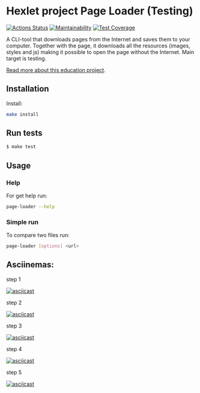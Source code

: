 # Hexlet project Page Loader (Testing)

[![Actions Status](https://github.com/loukianen/frontent-testing-react-project-lvl1/workflows/hexlet-check/badge.svg)](https://github.com/loukianen/frontent-testing-react-project-lvl1/actions)
[![Maintainability](https://api.codeclimate.com/v1/badges/c9ddd9ca31e8b4931b9f/maintainability)](https://codeclimate.com/github/loukianen/frontent-testing-react-project-lvl1/maintainability)
[![Test Coverage](https://api.codeclimate.com/v1/badges/c9ddd9ca31e8b4931b9f/test_coverage)](https://codeclimate.com/github/loukianen/frontent-testing-react-project-lvl1/test_coverage)

A CLI-tool that downloads pages from the Internet and saves them to your computer. Together with the page, it downloads all the resources (images, styles and js) making it possible to open the page without the Internet. Main target is testing.

[Read more about this education project](https://ru.hexlet.io/programs/frontend-testing-react/projects/67).

## Installation

Install:
```sh
make install
```

## Run tests

```sh
$ make test
```

## Usage

### Help

For get help run:
```sh
page-loader --help
```

### Simple run

To compare two files run:
```sh
page-loader [options] <url>
```

## Asciinemas:

step 1

[![asciicast](https://asciinema.org/a/iXaPxxSIbwl4MIT1f0FJix2Os.svg)](https://asciinema.org/a/iXaPxxSIbwl4MIT1f0FJix2Osk)

step 2

[![asciicast](https://asciinema.org/a/GVV2Lcaug9cw5gDF5YfqX8O7y.svg)](https://asciinema.org/a/GVV2Lcaug9cw5gDF5YfqX8O7y)

step 3

[![asciicast](https://asciinema.org/a/00F8pV6Ro8BuKPMKpLWDIEi9V.svg)](https://asciinema.org/a/00F8pV6Ro8BuKPMKpLWDIEi9V)

step 4

[![asciicast](https://asciinema.org/a/BUOng4BiPl5EvKSYBHHzDX0v8.svg)](https://asciinema.org/a/BUOng4BiPl5EvKSYBHHzDX0v8)

step 5

[![asciicast](https://asciinema.org/a/Y4yIV4jNJIzMoZ0Xrw5OgayPH.svg)](https://asciinema.org/a/Y4yIV4jNJIzMoZ0Xrw5OgayPH)
